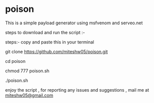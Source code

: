 # poison
 This is a simple payload generator using msfvenom and serveo.net

steps to download and run the script :-

steps:- copy and paste this in your terminal 


git clone https://github.com/miteshw05/poison.git

cd poison 

chmod 777 poison.sh

./poison.sh

enjoy the script , for reporting any issues and suggestions , mail me at miteshw05@gmail.com
